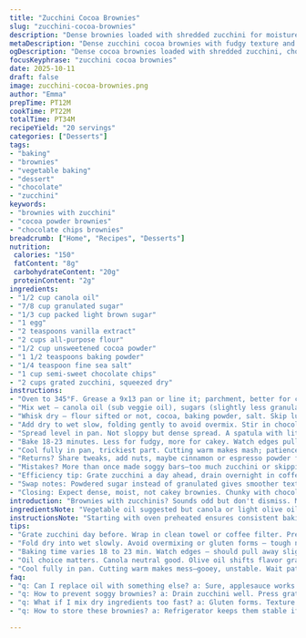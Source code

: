 ```yaml
---
title: "Zucchini Cocoa Brownies"
slug: "zucchini-cocoa-brownies"
description: "Dense brownies loaded with shredded zucchini for moisture, cocoa powder for depth, and chocolate chips for pockets of melty sweetness. Uses a mix of sugars to balance richness, with hints of vanilla and a subtle rise from baking powder. Simple steps yet packed with texture and aroma. A twist on classic brownies by sneaking in veggies that boost fudginess without sogginess. Best baked till toothpick comes out with moist crumbs. Adaptable with swaps like applesauce or olive oil. A favorite for those who’ve tried and tested multiple versions before landing here."
metaDescription: "Dense zucchini cocoa brownies with fudgy texture and pockets of melty chocolate chips; balanced sugars, subtle rise, and moist crumbs after baking 18-23 minutes."
ogDescription: "Dense cocoa brownies loaded with shredded zucchini, chocolate chips, balanced sugars. Bake till edges lift, top crackled, toothpick moist crumbs. Fudgy or cakey options."
focusKeyphrase: "zucchini cocoa brownies"
date: 2025-10-11
draft: false
image: zucchini-cocoa-brownies.png
author: "Emma"
prepTime: PT12M
cookTime: PT22M
totalTime: PT34M
recipeYield: "20 servings"
categories: ["Desserts"]
tags:
- "baking"
- "brownies"
- "vegetable baking"
- "dessert"
- "chocolate"
- "zucchini"
keywords:
- "brownies with zucchini"
- "cocoa powder brownies"
- "chocolate chips brownies"
breadcrumb: ["Home", "Recipes", "Desserts"]
nutrition: 
 calories: "150"
 fatContent: "8g"
 carbohydrateContent: "20g"
 proteinContent: "2g"
ingredients:
- "1/2 cup canola oil"
- "7/8 cup granulated sugar"
- "1/3 cup packed light brown sugar"
- "1 egg"
- "2 teaspoons vanilla extract"
- "2 cups all-purpose flour"
- "1/2 cup unsweetened cocoa powder"
- "1 1/2 teaspoons baking powder"
- "1/4 teaspoon fine sea salt"
- "1 cup semi-sweet chocolate chips"
- "2 cups grated zucchini, squeezed dry"
instructions:
- "Oven to 345°F. Grease a 9x13 pan or line it; parchment, better for cleanup."
- "Mix wet — canola oil (sub veggie oil), sugars (slightly less granulated, a touch more brown), vanilla, and the egg. Use stand mixer or hand mixer on medium until poor man's creamy."
- "Whisk dry — flour sifted or not, cocoa, baking powder, salt. Skip lumps, cocoa stubborn but important."
- "Add dry to wet slow, folding gently to avoid overmix. Stir in chocolate chips, then zucchini last by hand—no mixer here, fibers fragile. Zucchini moisture crucial, squeeze it well or excess water ruins crumb."
- "Spread level in pan. Not sloppy but dense spread. A spatula with little flour works best, keep it even."
- "Bake 18-23 minutes. Less for fudgy, more for cakey. Watch edges pull away, top slightly crackled but not dry. Toothpick with moist crumbs, not raw batter, but avoid fully clean."
- "Cool fully in pan, trickiest part. Cutting warm makes mash; patience will reward texture and flavor budding."
- "Returns? Share tweaks, add nuts, maybe cinnamon or espresso powder for depth. Tried replacing oil with applesauce? Adds sweetness, loses some richness."
- "Mistakes? More than once made soggy bars—too much zucchini or skipping squeeze step. Also, baking too long dulls moisture, too short feels raw."
- "Efficiency tip: Grate zucchini a day ahead, drain overnight in coffee filter or clean towel to prevent sogginess. Mix dry ingredients first to save time."
- "Swap notes: Powdered sugar instead of granulated gives smoother texture but watch sweetness. Coconut oil works but flavors shift."
- "Closing: Expect dense, moist, not cakey brownies. Chunky with chocolate pockets, rich cocoa smell fills kitchen mid-bake. Sharp edges when cooled. Keeps well; refrigerate if warm kitchen."
introduction: "Brownies with zucchinis? Sounds odd but don't dismiss. Moisture locked in by shredded green bits keeps fudgy texture, no dense sog. Combining granulated and brown sugars shifts sweetness and chew. Tried olive oil, got grassy notes; canola's neutral suits better. Cocoa powder, not cocoa mix—that dark punch essential. Baking powder over baking soda here for slight lift, helps balance zucchini density. Watching that toothpick test—moist crumbs sticking, not raw batter or dry clean. Cool fully before slicing or experience the gooey mess stage. Fold by hand after dry mix; overworked batter means tough brownies. Chocolate chips scattered, not melted away, little bursts with each bite. Squeeze zucchini long to avoid pool of unwanted water, easiest after grating to wrap in towel pressing hard. Classic treat with hidden veggie twist that even skeptics grudgingly like."
ingredientsNote: "Vegetable oil suggested but canola or light olive oil good swaps; avoid strong olive oils or butter for neutral flavor. Sugar balance tweaks sweetness and texture; both brown and granulated add chew and rich molasses notes. Vanilla adds depth, but don't overdo or risk masking cocoa. Flour is straightforward all-purpose; use cake flour for lighter bite but expect less density. Unsweetened cocoa powder mandatory; natural or Dutch-processed will change final color and acidity but both fine. Baking powder not baking soda — alters rise and crumb, so don't swap blindly. Salt amplifies cocoa strength. Chocolate chips bring textural contrast — semi-sweet works best but bittersweet or milk add different profiles. Zucchini grated fresh; dry as much as possible. Frozen zucchini can substitute but thaw fully and press excess water out well. Avoid colorful zucchinis with thick skins; green firm ones preferred."
instructionsNote: "Starting with oven preheated ensures consistent baking. Greasing or lining the pan stops stick and simplifies cleanup; parchment can be tricky with oiled pans but pans sprayed can yield browner crust. Wet mix first combines oil and sugars — beating is for smooth, emulsified texture not volume. Dry combination involves sifting for cocoa especially to avoid lumps, vital for even chocolate flavor. Folding dry into wet too fast or overmixing develops gluten, making brownies tough — slow, gentle folding preferred. Chocolate chips added last retain shape, not melt fully into batter. Zucchini introduced last by hand folding avoids breaking fibrous texture or overmixing. Spreading batter evenly controls cooking; thick and thin spots cause uneven doneness. Bake monitored by visual cues — slightly pulled edges, matte cracked top, toothpick moist crumb test better than rigid timing. Cooling fully is crucial; warm brownies are tantalizing but slice will fail if rushed, letting structure set keeps clean edges. Experiment with spices or nuts at folding stage for personalized touch; adding cinnamon elevates complexity but watch proportions to prevent overpowering. Practical tip: prepare zucchini ahead and squeeze extra water — wet zucchini equals failing brownies. Hands dirty at end improving batter texture adds personal cook's touch."
tips:
- "Grate zucchini day before. Wrap in clean towel or coffee filter. Press hard to drain excess water. Moisture kills crumb firmness. Let it dry well or soggy bars guaranteed. Saves time too while mixing other parts."
- "Fold dry into wet slowly. Avoid overmixing or gluten forms — tough nasty texture. Cocoa powder lumps stubborn; sift if possible. Chocolate chips added last by hand. Keeps texture contrast, no melting completely."
- "Baking time varies 18 to 23 min. Watch edges — should pull away slightly. Surface cracked but matte, not shiny. Toothpick test: Moist crumbs stick, no raw batter. Too clean means dry bars; too wet equals gooey mess."
- "Oil choice matters. Canola neutral good. Olive oil shifts flavor grassy. Butter avoided for dense weight. Applesauce possible swap cuts fat but sweetens and changes crumb. Choose based on final texture wanted."
- "Cool fully in pan. Cutting warm makes mess—gooey, unstable. Wait patiently till firm and edges firm up. Texture changes from gooey to chewy; aroma richer at cool down. Slice gives clean edges then."
faq:
- "q: Can I replace oil with something else? a: Sure, applesauce works but expect sweeter, less richness. Olive oil changes flavor – grassy, sometimes off. Butter adds weight, not recommended here. Experiment but adjust for moisture balance."
- "q: How to prevent soggy brownies? a: Drain zucchini well. Press grated veggie in towel or coffee filter overnight if possible. Too much water ruins crumb. Baking too long dries out, too little makes baby batter goo. Timing and prep both key."
- "q: What if I mix dry ingredients too fast? a: Gluten forms. Texture turns tougher than needed – not chewy, just dense and hard. Slow folding prevents this. Cocoa powder lumps? Sift or whisk vigorously to break clumps before folding."
- "q: How to store these brownies? a: Refrigerator keeps them stable if kitchen warm. Wrapped airtight for 3-4 days best. Room temp ok but risks drying out faster or becoming gummy if warm environment. Freeze possible but lose freshness."

---
```

